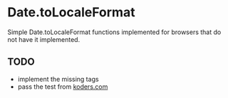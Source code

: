 # Date.toLocaleFormat

Simple Date.toLocaleFormat functions implemented for browsers that do not have it implemented.

## TODO

* implement the missing tags
* pass the test from [koders.com](http://www.koders.com/javascript/fid1F23A842D191C9660CB79A3CCCFEF3CE4613F8B3.aspx?s=date#L42)
